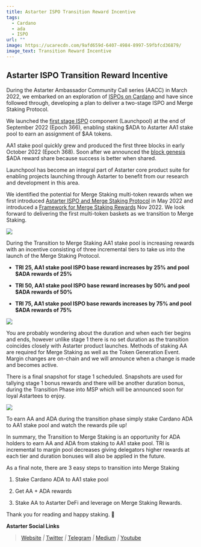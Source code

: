```yaml
---
title: Astarter ISPO Transition Reward Incentive
tags:
  - Cardano
  - ada
  - ISPO
url: ""
image: https://ucarecdn.com/9afd659d-6407-4984-8997-59fbfcd36879/
image_text: Transition Reward Incentive
---
```


## Astarter ISPO Transition Reward Incentive

During the Astarter Ambassador Community Call series (AACC) in March 2022, we embarked on an exploration of [ISPOs on Cardano](https://medium.com/astarter/exploring-methods-of-ispo-on-cardano-15d67fcd2706) and have since followed through, developing a plan to deliver a two-stage ISPO and Merge Staking Protocol.

We launched the [first stage ISPO](https://medium.com/astarter/astarter-ispo-stage1-launch-1350f4e36c53) component (Launchpool) at the end of September 2022 (Epoch 366), enabling staking $ADA to Astarter AA1 stake pool to earn an assignment of $AA tokens.

AA1 stake pool quickly grew and produced the first three blocks in early October 2022 (Epoch 368). Soon after we announced the [block genesis](https://medium.com/astarter/aa1-stake-pool-block-genesis-series-campaign-ec7626359803) $ADA reward share because success is better when shared.

Launchpool has become an integral part of Astarter core product suite for enabling projects launching through Astarter to benefit from our research and development in this area.

We identified the potential for Merge Staking multi-token rewards when we first introduced [Astarter ISPO and Merge Staking Protocol](https://medium.com/astarter/introducing-astarter-ispo-and-merged-staking-protocol-eb500af1f8da) in May 2022 and introduced a [Framework for Merge Staking Rewards](https://medium.com/astarter/astarter-introducing-a-framework-for-merge-staking-protocol-rewards-95689a0ed4db) Nov 2022. We look forward to delivering the first multi-token baskets as we transition to Merge Staking.

![](https://miro.medium.com/max/700/1*2PUAKTluDWMaujpb22f2qg.gif)

During the Transition to Merge Staking AA1 stake pool is increasing rewards with an incentive consisting of three incremental tiers to take us into the launch of the Merge Staking Protocol.

*   **TRI 25, AA1 stake pool ISPO base reward increases by 25% and pool $ADA rewards of 25%**
    
*   **TRI 50, AA1 stake pool ISPO base reward increases by 50% and pool $ADA rewards of 50%**
    
*   **TRI 75, AA1 stake pool ISPO base rewards increases by 75% and pool $ADA rewards of 75%**
    

![](https://miro.medium.com/max/700/1*OfcoYBdULeF-IBcmzeNP7A.jpeg)

You are probably wondering about the duration and when each tier begins and ends, however unlike stage 1 there is no set duration as the transition coincides closely with Astarter product launches. Methods of staking AA are required for Merge Staking as well as the Token Generation Event. Margin changes are on-chain and we will announce when a change is made and becomes active.

There is a final snapshot for stage 1 scheduled. Snapshots are used for tallying stage 1 bonus rewards and there will be another duration bonus, during the Transition Phase into MSP which will be announced soon for loyal Astartees to enjoy.

![](https://miro.medium.com/max/700/0*crsfrZPG3rrMmREY)

To earn AA and ADA during the transition phase simply stake Cardano ADA to AA1 stake pool and watch the rewards pile up!

In summary, the Transition to Merge Staking is an opportunity for ADA holders to earn AA and ADA from staking to AA1 stake pool. TRI is incremental to margin pool decreases giving delegators higher rewards at each tier and duration bonuses will also be applied in the future.

As a final note, there are 3 easy steps to transition into Merge Staking

1.  Stake Cardano ADA to AA1 stake pool
    
2.  Get AA + ADA rewards
    
3.  Stake AA to Astarter DeFi and leverage on Merge Staking Rewards.
    

Thank you for reading and happy staking. 🙂

**Astarter Social Links**

> [Website](http://astarter.io/) _|_ [Twitter](https://twitter.com/AstarterDefiHub) _|_ [Telegram](https://t.me/astartergroup) _|_ [Medium](https://medium.com/@AstarterDefiHub) _|_ [Youtube](https://www.youtube.com/channel/UCvgyIH-AhzehGy5DYDoL9jw)
